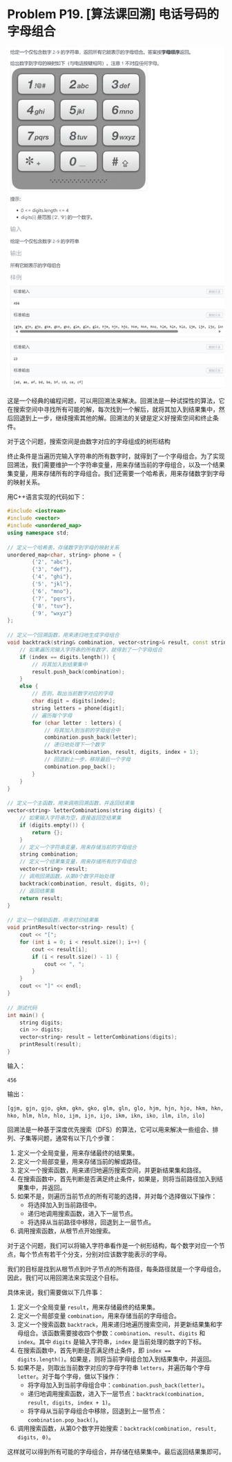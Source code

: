 # Problem P19. [算法课回溯] 电话号码的字母组合

![picture 0](.assets_IMG/Problem%20P19.%20%5B%E7%AE%97%E6%B3%95%E8%AF%BE%E5%9B%9E%E6%BA%AF%5D%20%E7%94%B5%E8%AF%9D%E5%8F%B7%E7%A0%81%E7%9A%84%E5%AD%97%E6%AF%8D%E7%BB%84%E5%90%88/IMG_20231017-124103.png)  

这是一个经典的编程问题，可以用回溯法来解决。回溯法是一种试探性的算法，它在搜索空间中寻找所有可能的解，每次找到一个解后，就将其加入到结果集中，然后回退到上一步，继续搜索其他的解。回溯法的关键是定义好搜索空间和终止条件。

对于这个问题，搜索空间是由数字对应的字母组成的树形结构

终止条件是当遍历完输入字符串的所有数字时，就得到了一个字母组合。为了实现回溯法，我们需要维护一个字符串变量，用来存储当前的字母组合，以及一个结果集变量，用来存储所有的字母组合。我们还需要一个哈希表，用来存储数字到字母的映射关系。

用C++语言实现的代码如下：

```cpp
#include <iostream>
#include <vector>
#include <unordered_map>
using namespace std;

// 定义一个哈希表，存储数字到字母的映射关系
unordered_map<char, string> phone = {
        {'2', "abc"},
        {'3', "def"},
        {'4', "ghi"},
        {'5', "jkl"},
        {'6', "mno"},
        {'7', "pqrs"},
        {'8', "tuv"},
        {'9', "wxyz"}
};

// 定义一个回溯函数，用来递归地生成字母组合
void backtrack(string& combination, vector<string>& result, const string& digits, int index) {
    // 如果遍历完输入字符串的所有数字，就得到了一个字母组合
    if (index == digits.length()) {
        // 将其加入到结果集中
        result.push_back(combination);
    }
    else {
        // 否则，取出当前数字对应的字母
        char digit = digits[index];
        string letters = phone[digit];
        // 遍历每个字母
        for (char letter : letters) {
            // 将其加入到当前的字母组合中
            combination.push_back(letter);
            // 递归地处理下一个数字
            backtrack(combination, result, digits, index + 1);
            // 回退到上一步，移除最后一个字母
            combination.pop_back();
        }
    }
}

// 定义一个主函数，用来调用回溯函数，并返回结果集
vector<string> letterCombinations(string digits) {
    // 如果输入字符串为空，直接返回空结果集
    if (digits.empty()) {
        return {};
    }
    // 定义一个字符串变量，用来存储当前的字母组合
    string combination;
    // 定义一个结果集变量，用来存储所有的字母组合
    vector<string> result;
    // 调用回溯函数，从第0个数字开始处理
    backtrack(combination, result, digits, 0);
    // 返回结果集
    return result;
}

// 定义一个辅助函数，用来打印结果集
void printResult(vector<string> result) {
    cout << "[";
    for (int i = 0; i < result.size(); i++) {
        cout << result[i];
        if (i < result.size() - 1) {
            cout << ", ";
        }
    }
    cout << "]" << endl;
}

// 测试代码
int main() {
    string digits;
    cin >> digits;
    vector<string> result = letterCombinations(digits);
    printResult(result);
}
```

输入：

`456`

输出：

`[gjm, gjn, gjo, gkm, gkn, gko, glm, gln, glo, hjm, hjn, hjo, hkm, hkn, hko, hlm, hln, hlo, ijm, ijn, ijo, ikm, ikn, iko, ilm, iln, ilo]`

回溯法是一种基于深度优先搜索（DFS）的算法，它可以用来解决一些组合、排列、子集等问题，通常有以下几个步骤：

1. 定义一个全局变量，用来存储最终的结果集。
2. 定义一个局部变量，用来存储当前的解或路径。
3. 定义一个搜索函数，用来递归地遍历搜索空间，并更新结果集和路径。
4. 在搜索函数中，首先判断是否满足终止条件，如果是，则将当前路径加入到结果集中，并返回。
5. 如果不是，则遍历当前节点的所有可能的选择，并对每个选择做以下操作：
    - 将选择加入到当前路径中。
    - 递归地调用搜索函数，进入下一层节点。
    - 将选择从当前路径中移除，回退到上一层节点。
6. 调用搜索函数，从根节点开始搜索。

对于这个问题，我们可以将输入字符串看作是一个树形结构，每个数字对应一个节点，每个节点有若干个分支，分别对应该数字能表示的字母。

我们的目标是找到从根节点到叶子节点的所有路径，每条路径就是一个字母组合。因此，我们可以用回溯法来实现这个目标。

具体来说，我们需要做以下几件事：

1. 定义一个全局变量 `result`，用来存储最终的结果集。
2. 定义一个局部变量 `combination`，用来存储当前的字母组合。
3. 定义一个搜索函数 `backtrack`，用来递归地遍历搜索空间，并更新结果集和字母组合。该函数需要接收四个参数：`combination`、`result`、`digits` 和 `index`。其中 `digits` 是输入字符串，`index` 是当前处理的数字的下标。
4. 在搜索函数中，首先判断是否满足终止条件，即 `index == digits.length()`。如果是，则将当前字母组合加入到结果集中，并返回。
5. 如果不是，则取出当前数字对应的字母字符串 `letters`，并遍历每个字母 `letter`。对于每个字母，做以下操作：
    - 将字母加入到当前字母组合中：`combination.push_back(letter)`。
    - 递归地调用搜索函数，进入下一层节点：`backtrack(combination, result, digits, index + 1)`。
    - 将字母从当前字母组合中移除，回退到上一层节点：`combination.pop_back()`。
6. 调用搜索函数，从第0个数字开始搜索：`backtrack(combination, result, digits, 0)`。

这样就可以得到所有可能的字母组合，并存储在结果集中。最后返回结果集即可。
